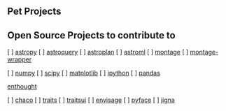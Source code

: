 Pet Projects
------------

Open Source Projects to contribute to
--------------------------------------

[ ] [astropy](https://github.com/astropy/astropy)
[ ] [astroquery](https://github.com/astropy/astroquery)
[ ] [astroplan](https://github.com/astropy/astroplan)
[ ] [astroml](https://github.com/astroML/astroML)
[ ] [montage](https://github.com/Caltech-IPAC/Montage)
[ ] [montage-wrapper](https://github.com/astropy/montage-wrapper)

[ ] [numpy](https://github.com/numpy/numpy)
[ ] [scipy](https://github.com/scipy/scipy)
[ ] [matplotlib](https://github.com/matplotlib/matplotlib)
[ ] [ipython](https://github.com/ipython/ipython)
[ ] [pandas](https://github.com/pydata/pandas)

[enthought](https://github.com/enthought)

[ ] [chaco](https://github.com/enthought/chaco)
[ ] [traits](https://github.com/enthought/traits)
[ ] [traitsui](https://github.com/enthought/traitsui)
[ ] [envisage](https://github.com/enthought/envisage)
[ ] [pyface](https://github.com/enthought/pyface)
[ ] [jigna](https://github.com/enthought/pyface)
